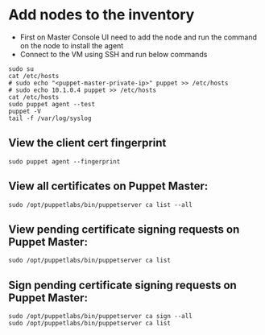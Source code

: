 # Add nodes to the inventory
- First on Master Console UI need to add the node and run the command on the node to install the agent
- Connect to the VM using SSH and run below commands
```
sudo su
cat /etc/hosts
# sudo echo "<puppet-master-private-ip>" puppet >> /etc/hosts
# sudo echo 10.1.0.4 puppet >> /etc/hosts
cat /etc/hosts
sudo puppet agent --test
puppet -V
tail -f /var/log/syslog
```

## View the client cert fingerprint
```
sudo puppet agent --fingerprint
```

## View all certificates on Puppet Master:
```
sudo /opt/puppetlabs/bin/puppetserver ca list --all
```


## View pending certificate signing requests on Puppet Master:
```
sudo /opt/puppetlabs/bin/puppetserver ca list
```

## Sign pending certificate signing requests on Puppet Master:
```
sudo /opt/puppetlabs/bin/puppetserver ca sign --all
sudo /opt/puppetlabs/bin/puppetserver ca list
```
